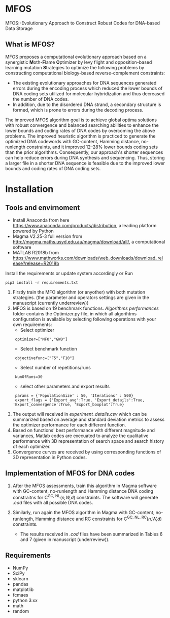 # MFOS

MFOS:-Evolutionary Approach to Construct Robust Codes for DNA-based Data Storage 

## What is MFOS?

MFOS proposes a computational evolutionary approach based on a synergistic **M**oth-**F**lame **O**ptimizer by levy flight and opposition-based learning mutation **S**trategies to optimize the following problems by constructing computational biology-based reverse-complement constraints:

- The existing evolutionary approaches for DNA sequences generated errors during the encoding process which reduced the lower bounds of DNA coding sets utilized for molecular hybridization and thus decreased the number of DNA codes. 
- In addition, due to the disordered DNA strand, a secondary structure is formed, which is prone to errors during the decoding process. 

The improved MFOS algorithm goal is to achieve global optima solutions with robust convergence and balanced searching abilities to enhance the lower bounds and coding rates of DNA codes by overcoming the above problems. The improved heuristic algorithm is practiced to generate the optimized DNA codewords with GC-content, Hamming distance, no-runlength constraints, and it improved 12–28% lower bounds coding sets than the prior algorithms. Consequently, our approach's shorter sequences can help reduce errors during DNA synthesis and sequencing. Thus, storing a larger file in a shorter DNA sequence is feasible due to the improved lower bounds and coding rates of DNA coding sets. 

# Installation 

## Tools and envirnoment 

- Install Anaconda from here https://www.anaconda.com/products/distribution, a leading platform powered by Python 
- Magma V2.25-3 full version from http://magma.maths.usyd.edu.au/magma/download/all/, a computational software
- MATLAB R2018b from https://www.mathworks.com/downloads/web_downloads/download_release?release=R2018b 


Install the requirements or update system accordingly or Run
```
pip3 install -r requirements.txt
```
1. Firstly train the MFO algorithm (or anyother) with both mutation strategies.
(the parameter and operators settings are given in the manuscript (currently underreview))
2. MFOS is based on 19 benchmark functions. *Algorithms performances* folder contains the Optimizer.py file, in which all algorihtms configuration is available by selecting following operations with your own requirements:
   - Select optimizer
   ```
    optimizer=["MFO","GWO"]
   ``` 
   - Select benchmark function 
   ```
    objectivefunc=["F5","F10"] 
   ``` 
   - Select number of repetitions/runs
   ```
    NumOfRuns=30 
   ``` 
   - select other parameters and export results 
   ```
    params = {'PopulationSize' : 50, 'Iterations' : 500}
    export_flags = {'Export_avg':True, 'Export_details':True, 'Export_convergence':True, 'Export_boxplot':True}
   ``` 
3. The output will received in *experiment_details.csv* which can be summarized based on average and standard deviation metrics to assess the optimizer performance for each different function.
4. Based on functions' best performance with different magnitude and variances, Matlab codes are execuated to analyze the qualitative performance with 3D representation of search space and search history of each optimizer.
5. Convergence curves are received by using corresponding functions of 3D representation in Python codes. 

## Implementation of MFOS for DNA codes

1. After the MFOS assessments, train this algorithm in Magma software with GC-content, no-runlength and Hamming distance DNA coding constraitns for C<sup>GC, NL</sup>(*n,W,d*) constraints. The software will generate *.cod* files with all possible DNA codes. 
2. Similarly, run again the MFOS algorithm in Magma with GC-content, no-runlength, Hamming distance and RC constraints for C<sup>GC, NL, RC</sup>(*n,W,d*) constraints.

   - The results received in *.cod* files have been summarized in Tables 6 and 7 (given in manuscript (underreview)).


## Requirements

- NumPy
- SciPy
- sklearn
- pandas
- matplotlib
- fcmaes
- python 3.xx 
- math
- random 

